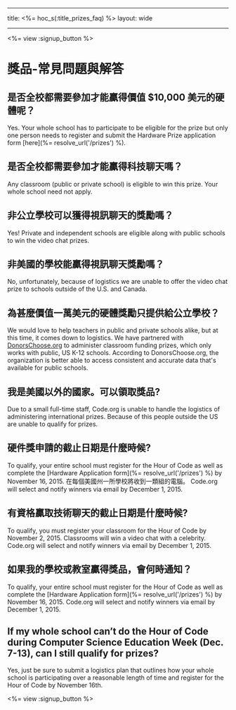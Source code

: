 * * *

title: <%= hoc_s(:title_prizes_faq) %> layout: wide

* * *

<%= view :signup_button %>

# 獎品-常見問題與解答

## 是否全校都需要參加才能贏得價值 $10,000 美元的硬體呢？

Yes. Your whole school has to participate to be eligible for the prize but only one person needs to register and submit the Hardware Prize application form [here](%= resolve_url('/prizes') %).

## 是否全校都需要參加才能贏得科技聊天嗎？

Any classroom (public or private school) is eligible to win this prize. Your whole school need not apply.

## 非公立學校可以獲得視訊聊天的獎勵嗎？

Yes! Private and independent schools are eligible along with public schools to win the video chat prizes.

## 非美國的學校能贏得視訊聊天獎勵嗎？

No, unfortunately, because of logistics we are unable to offer the video chat prize to schools outside of the U.S. and Canada.

## 為甚麼價值一萬美元的硬體獎勵只提供給公立學校？

We would love to help teachers in public and private schools alike, but at this time, it comes down to logistics. We have partnered with [DonorsChoose.org](http://donorschoose.org) to administer classroom funding prizes, which only works with public, US K-12 schools. According to DonorsChoose.org, the organization is better able to access consistent and accurate data that's available for public schools.

## 我是美國以外的國家。可以領取獎品?

Due to a small full-time staff, Code.org is unable to handle the logistics of administering international prizes. Because of this people outside the US are unable to qualify for prizes.

## 硬件獎申請的截止日期是什麼時候?

To qualify, your entire school must register for the Hour of Code as well as complete the [Hardware Application form](%= resolve_url('/prizes') %) by November 16, 2015. 在每個美國州一所學校將收到一類組的電腦。 Code.org will select and notify winners via email by December 1, 2015.

## 有資格贏取技術聊天的截止日期是什麼時候?

To qualify, you must register your classroom for the Hour of Code by November 2, 2015. Classrooms will win a video chat with a celebrity. Code.org will select and notify winners via email by December 1, 2015.

## 如果我的學校或教室贏得獎品，會何時通知？

To qualify, your entire school must register for the Hour of Code as well as complete the [Hardware Application form](%= resolve_url('/prizes') %) by November 16, 2015. Code.org will select and notify winners via email by December 1, 2015.

## If my whole school can’t do the Hour of Code during Computer Science Education Week (Dec. 7-13), can I still qualify for prizes?

Yes, just be sure to submit a logistics plan that outlines how your whole school is participating over a reasonable length of time and register for the Hour of Code by November 16th.

<%= view :signup_button %>